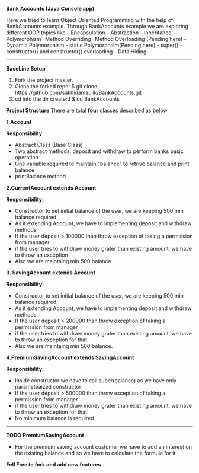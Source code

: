 **Bank Accounts (Java Console app)**

Here we tried to learn Object Oriented Programming with the help of BankAccounts example.
Through BankAccounts example we are exploring different OOP topics like
	- Encapsulation
	- Abstraction
	- Inheritance
	- Polymorphism
			-Method Overriding
			-Method Overloading (Pending here)
		- Dynamic Polymorphism
		- static Polymorphism(Pending here)
	- super()
	- constructor() and constructor() overloading
	- Data Hiding

------------


**BaseLine Setup**
  1. Fork the project master.
  2. Clone the forked repo: $ git clone https://github.com/sakhidamaulik/BankAccounts.git
  3. cd into the dir create:d $ cd BankAccounts
  
**Project Structure**
  There are total **four** classes described as below
  
**1.Account**

**Responsibility:**
- Abstract Class (Base Class)
- Two abstract methods: deposit and withdraw to perform banks basic operation
- One variable required to maintain "balance" to retrive balance and print balance
- printBalance method
  
  
**2.CurrentAccount extends Account**

**Responsibility:**
  - Constructor to set initial balance of the user, we are keeping 500 min balance required
  - As it extending Account, we have to implementing deposit and withdraw methods
-   If the user deposit > 100000 than throw exception of taking a permission from manager
  - if the user tries to withdraw money grater than existing amount, we have to throw an exception
-   Also we are maintaing min 500 balance.

**3. SavingAccount extends Account**

**Responsibility:**
-   Constructor to set initial balance of the user, we are keeping 500 min balance required
-   As it extending Account, we have to implementing deposit and withdraw methods
-   If the user deposit > 200000 than throw exception of taking a permission from manager
-   if the user tries to withdraw money grater than existing amount, we have to throw an exception for that
-   Also we are maintaing min 500 balance.

**4.PremiumSavingAccount extends SavingAccount**

**Responsibility:**
-   Inside constructor we have to call super(balance) as we have only parameteaized constructor
-   If the user deposit > 500000 than throw exception of taking a permission from manager
-   if the user tries to withdraw money grater than existing amount, we have to throw an exception for that
-   No minimum balance is required


------------


**TODO**
	**PremiumSavingAccount**
- For the premium saving account customer we have to add an interest on the existing balance and so we have to calculate the formula for it

**Fell Free to fork and add new features**



